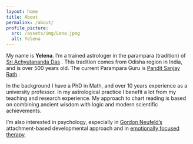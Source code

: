 ```yaml
---
layout: home
title: About
permalink: /about/
profile_picture:
  src: /assets/img/Lena.jpeg
  alt: Yelena
---
```


My name is **Yelena**. I’m a trained astrologer in the parampara (tradition) of  <a href="https://en.wikipedia.org/wiki/Achyutananda_Dasa">Sri Achyutananda Das</a> . This tradition comes from Odisha region in India, and is over 500 years old. The current Parampara Guru is <a href="https://srath.com">Pandit Sanjay Rath</a> .

In the background I have a PhD in Math, and over 10 years experience as a university professor. In my astrological practice I benefit a lot from my teaching and research experience. My approach to chart reading is based on combining ancient wisdom with logic and modern scientific achievements.

I’m also interested in psychology, especially in <a href="https://neufeldinstitute.org">Gordon Neufeld’s</a>  attachment-based developmental approach and in <a href="https://iceeft.com/what-is-eft/"> emotionally focused therapy</a>.

